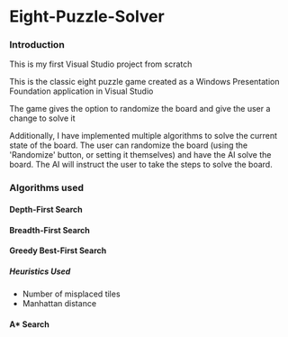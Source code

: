# Eight-Puzzle-Solver

### Introduction

This is my first Visual Studio project from scratch

This is the classic eight puzzle game created as a Windows Presentation Foundation application in Visual Studio

The game gives the option to randomize the board and give the user a change to solve it

Additionally, I have implemented multiple algorithms to solve the current state of the board. The user can randomize the board (using the 'Randomize' button, or setting it themselves) and have the AI solve the board. The AI will instruct the user to take the steps to solve the board.

### Algorithms used

#### Depth-First Search

#### Breadth-First Search

#### Greedy Best-First Search

##### Heuristics Used
- Number of misplaced tiles
- Manhattan distance

#### A* Search